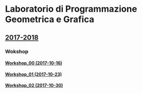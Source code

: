 # Laboratorio di Programmazione Geometrica e Grafica
## [2017-2018](http://www.dia.uniroma3.it/~paoluzzi/web/did/labgrafica/2018/index.html)

### Wokshop

#### [Workshop_00 (2017-10-16)](https://github.com/blackjack-ad/ggpl/blob/master/2017-10-16/workshop_00.ipynb)

#### [Workshop_01 (2017-10-23)](https://github.com/blackjack-ad/ggpl/blob/master/2017-10-23/workshop_01.ipynb)

#### [Workshop_02 (2017-10-30)](https://github.com/blackjack-ad/ggpl/blob/master/2017-10-30/Workshop_02.ipynb)


